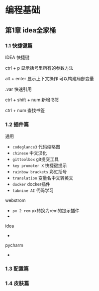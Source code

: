 # 编程基础





## 第1章 idea全家桶

### 1.1 快捷键篇

IDEA 快捷键

ctrl + p 显示括号里所有的参数方法

alt + enter  显示上下文操作 可以构建局部变量

.var 快速引用

ctrl + shift + num 新增书签

ctrl + num  查找书签



### 1.2 插件篇

通用

-   `codeglance3`  代码缩略图
-   `chinese` 中文汉化
-    `gittoolbox` git提交工具
-   `key promoter X` 快捷键提示
-   `rainbow brackets` 彩虹括号
-   `translation` 变量名中文转英文
-   `docker` docker插件
-   `tabnine AI` 代码学习



webstrom

-   `px 2 rem`  px转换为rem的提示插件
-   



idea

-   





pycharm

-   



### 1.3 配置篇



### 1.4 皮肤篇





